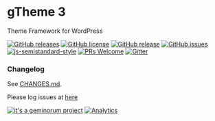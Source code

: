 # gTheme 3

Theme Framework for WordPress

[![GitHub releases](https://img.shields.io/github/release/geminorum/gtheme_03.svg?style=flat-square)](https://github.com/geminorum/gtheme_03/releases)
[![GitHub license](https://img.shields.io/badge/license-GPLv3+-blue.svg?style=flat-square)](https://raw.githubusercontent.com/geminorum/gtheme_03/master/LICENSE)
[![GitHub release](https://img.shields.io/github/release/geminorum/gtheme_03.svg?style=flat-square)](https://github.com/geminorum/gtheme_03/releases)
[![GitHub issues](https://img.shields.io/github/issues/geminorum/gtheme_03.svg?style=flat-square)](https://github.com/geminorum/gtheme_03/issues)
[![js-semistandard-style](https://img.shields.io/badge/code%20style-semistandard-brightgreen.svg?style=flat-square)](https://github.com/Flet/semistandard)
[![PRs Welcome](https://img.shields.io/badge/PRs-welcome-brightgreen.svg?style=flat-square)](http://makeapullrequest.com)
[![Gitter](https://badges.gitter.im/Join%20Chat.svg?style=flat-square)](https://gitter.im/geminorum/gtheme_03?utm_source=badge&utm_medium=badge&utm_campaign=pr-badge)

### Changelog
See [CHANGES.md](CHANGES.md).

Please log issues at [here](https://github.com/geminorum/gtheme_03/issues)

[![it's a geminorum project](https://img.shields.io/badge/it's_a-geminorum_project-lightgrey.svg?style=flat-square)](https://geminorum.ir/)
[![Analytics](https://ga-beacon.appspot.com/UA-865830-4/gtheme_03/readme?pixel)](https://github.com/geminorum/gtheme_03)
